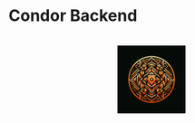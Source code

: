 # Condor Backend

<!-- PROJECT LOGO -->
<br />
<div align="center">
  <a href="https://github.com/2187Nick/IronCondorLiveDashboard">
    <img src="/images/2187logo.png" alt="Logo" width="120" height="120">
  </a>
</div> 
